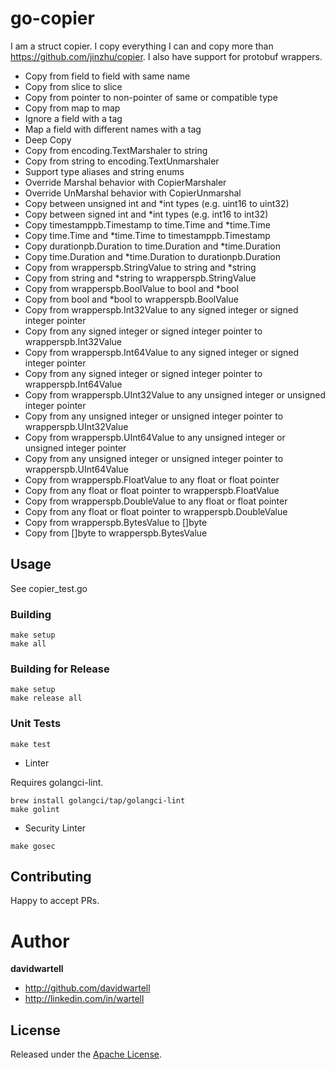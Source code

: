 # go-copier

I am a struct copier. I copy everything I can and copy more than https://github.com/jinzhu/copier. I also have support for 
protobuf wrappers.

* Copy from field to field with same name
* Copy from slice to slice
* Copy from pointer to non-pointer of same or compatible type
* Copy from map to map
* Ignore a field with a tag
* Map a field with different names with a tag
* Deep Copy
* Copy from encoding.TextMarshaler to string
* Copy from string to encoding.TextUnmarshaler
* Support type aliases and string enums
* Override Marshal behavior with CopierMarshaler
* Override UnMarshal behavior with CopierUnmarshal
* Copy between unsigned int and *int types (e.g. uint16 to uint32)
* Copy between signed int and *int types (e.g. int16 to int32) 
* Copy timestamppb.Timestamp to time.Time and *time.Time
* Copy time.Time and *time.Time to timestamppb.Timestamp
* Copy durationpb.Duration to time.Duration and *time.Duration
* Copy time.Duration and *time.Duration to durationpb.Duration
* Copy from wrapperspb.StringValue to string and *string
* Copy from string and *string to wrapperspb.StringValue
* Copy from wrapperspb.BoolValue to bool and *bool
* Copy from bool and *bool to wrapperspb.BoolValue
* Copy from wrapperspb.Int32Value to any signed integer or signed integer pointer 
* Copy from any signed integer or signed integer pointer to wrapperspb.Int32Value
* Copy from wrapperspb.Int64Value to any signed integer or signed integer pointer
* Copy from any signed integer or signed integer pointer to wrapperspb.Int64Value
* Copy from wrapperspb.UInt32Value to any unsigned integer or unsigned integer pointer
* Copy from any unsigned integer or unsigned integer pointer to wrapperspb.UInt32Value
* Copy from wrapperspb.UInt64Value to any unsigned integer or unsigned integer pointer
* Copy from any unsigned integer or unsigned integer pointer to wrapperspb.UInt64Value
* Copy from wrapperspb.FloatValue to any float or float pointer
* Copy from any float or float pointer to wrapperspb.FloatValue
* Copy from wrapperspb.DoubleValue to any float or float pointer
* Copy from any float or float pointer to wrapperspb.DoubleValue
* Copy from wrapperspb.BytesValue to []byte
* Copy from []byte to wrapperspb.BytesValue

## Usage
See copier_test.go

### Building
```
make setup
make all
```

### Building for Release
```
make setup
make release all
```

### Unit Tests
```
make test
```

* Linter

Requires golangci-lint.
```
brew install golangci/tap/golangci-lint
make golint
```

* Security Linter

```
make gosec
```

## Contributing

Happy to accept PRs.

# Author

**davidwartell**

* <http://github.com/davidwartell>
* <http://linkedin.com/in/wartell>

## License

Released under the [Apache License](https://github.com/davidwartell/go-copier/blob/master/License).

